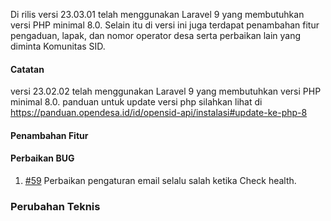 Di rilis versi 23.03.01 telah menggunakan Laravel 9 yang membutuhkan versi PHP minimal 8.0. Selain itu di versi ini juga terdapat penambahan fitur pengaduan, lapak, dan nomor operator desa serta perbaikan lain yang diminta Komunitas SID.

#### Catatan

versi 23.02.02 telah menggunakan Laravel 9 yang membutuhkan versi PHP minimal 8.0. panduan untuk update versi php silahkan lihat di https://panduan.opendesa.id/id/opensid-api/instalasi#update-ke-php-8

#### Penambahan Fitur

#### Perbaikan BUG

1. [#59](https://github.com/OpenSID/opensid-laravel/issues/59) Perbaikan pengaturan email selalu salah ketika Check health.

### Perubahan Teknis
